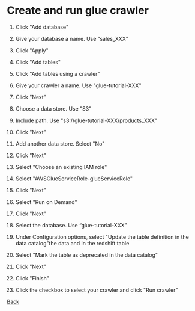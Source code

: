 # Create and run glue crawler

1. Click "Add database"

2. Give your database a name. Use “sales_XXX”

3. Click "Apply"

4. Click "Add tables"

5. Click "Add tables using a crawler"

6. Give your crawler a name. Use "glue-tutorial-XXX"

7. Click "Next"

8. Choose a data store. Use "S3"

9. Include path. Use "s3://glue-tutorial-XXX/products_XXX"

10. Click "Next"

11. Add another data store. Select "No"

12. Click "Next"

13. Select "Choose an existing IAM role"

14. Select "AWSGlueServiceRole-glueServiceRole"

15. Click "Next"

16. Select "Run on Demand"

17. Click "Next"

18. Select the database. Use “glue-tutorial-XXX”

19. Under Configuration options, select "Update the table definition in the data catalog"the data and in the redshift table

20. Select "Mark the table as deprecated in the data catalog"

21. Click "Next"

22. Click "Finish"

23. Click the checkbox to select your crawler and click "Run crawler"


[Back](README.md)